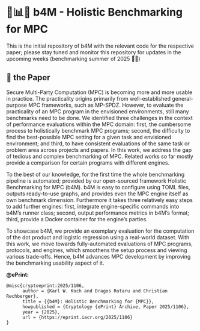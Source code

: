 # 🌅📊🙌 b4M - Holistic Benchmarking for MPC

This is the initial repository of b4M with the relevant code for the respective paper;
please stay tuned and monitor this repository for updates in the upcoming weeks (benchmarking summer of 2025 🌅😊)

## 📜 the Paper

Secure Multi-Party Computation (MPC) is becoming more and more usable in practice. The practicality origins primarily from well-established general-purpose MPC frameworks, such as MP-SPDZ. However, to evaluate the practicality of an MPC program in the envisioned environments, still many benchmarks need to be done. We identified three challenges in the context of performance evaluations within the MPC domain: first, the cumbersome process to holistically benchmark MPC programs; second, the difficulty to find the best-possible MPC setting for a given task and envisioned environment; and third, to have consistent evaluations of the same task or problem area across projects and papers. In this work, we address the gap of tedious and complex benchmarking of MPC. Related works so far mostly provide a comparison for certain programs with different engines.

To the best of our knowledge, for the first time the whole benchmarking pipeline is automated; provided by our open-sourced framework Holistic Benchmarking for MPC (b4M). b4M is easy to configure using TOML files, outputs ready-to-use graphs, and provides even the MPC engine itself as own benchmark dimension. Furthermore it takes three relatively easy steps to add further engines: first, integrate engine-specific commands into b4M’s runner class; second, output performance metrics in b4M’s format; third, provide a Docker container for the engine’s parties.

To showcase b4M, we provide an exemplary evaluation for the computation of the dot product and logistic regression using a real-world dataset. With this work, we move towards fully-automated evaluations of MPC programs, protocols, and engines, which smoothens the setup process and viewing various trade-offs. Hence, b4M advances MPC development by improving the benchmarking usability aspect of it.

**@ePrint:**
```
@misc{cryptoeprint:2025/1106,
      author = {Karl W. Koch and Dragos Rotaru and Christian Rechberger},
      title = {{b4M}: Holistic Benchmarking for {MPC}},
      howpublished = {Cryptology {ePrint} Archive, Paper 2025/1106},
      year = {2025},
      url = {https://eprint.iacr.org/2025/1106}
}
```
